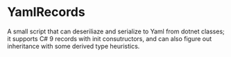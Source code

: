 # YamlRecords
A small script that can deseriliaze and serialize to Yaml from dotnet classes; it supports C# 9 records with init consutructors, and can also figure out inheritance with some derived type heuristics.
